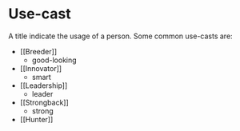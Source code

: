 # Use-cast

A title indicate the usage of a person. Some common use-casts are:

- [[Breeder]]
	- good-looking
- [[Innovator]]
	- smart
- [[Leadership]]
	- leader
- [[Strongback]]
	- strong
- [[Hunter]]